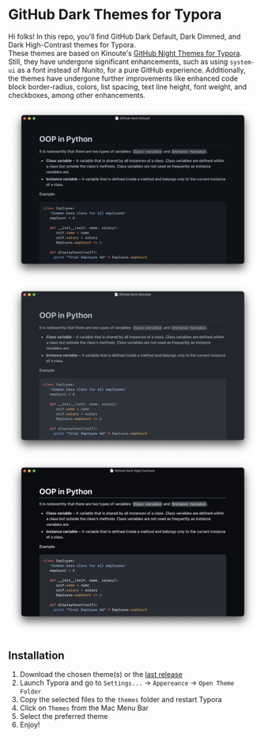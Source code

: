 # GitHub Dark Themes for Typora

Hi folks! In this repo, you'll find GitHub Dark Default, Dark Dimmed, and Dark High-Contrast themes for Typora.\
These themes are based on Kinoute's [GitHub Night Themes for Typora](https://github.com/kinoute/typora-github-night-theme). Still, they have undergone significant enhancements, such as using `system-ui` as a font instead of Nunito, for a pure GitHub experience. Additionally, the themes have undergone further improvements like enhanced code block border-radius, colors, list spacing, text line height, font weight, and checkboxes, among other enhancements.

![Github Dark Default](images/github-dark-default.png)
![Github Dark Dimmed](images/github-dark-dimmed.png)
![Github Dark High Contrast](images/github-dark-high-contrast.png)

## Installation

1. Download the chosen theme(s) or the [last release](https://github.com/Zabriskije/Typora-GitHub-Themes/releases/latest/download/package.zip)
1. Launch Typora and go to `Settings...` → `Appereance` → `Open Theme Folder`
1. Copy the selected files to the `themes` folder and restart Typora
1. Click on `Themes` from the Mac Menu Bar
1. Select the preferred theme
1. Enjoy!
